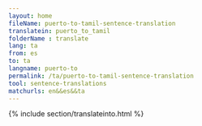 ```yaml
---
layout: home
fileName: puerto-to-tamil-sentence-translation
translatein: puerto_to_tamil
folderName : translate
lang: ta
from: es
to: ta
langname: puerto-to
permalink: /ta/puerto-to-tamil-sentence-translation
tool: sentence-translations
matchurls: en&&es&&ta
---
```

{% include section/translateinto.html %}

